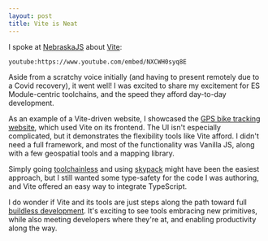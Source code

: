 ```yaml
---
layout: post
title: Vite is Neat
---
```


I spoke at [NebraskaJS](https://nebraskajs.com) about [Vite](https://vitejs.dev/):

`youtube:https://www.youtube.com/embed/NXCWH0syq8E`

Aside from a scratchy voice initially (and having to present remotely due to a Covid recovery), it went well! I was excited to share my excitement for ES Module-centric toolchains, and the speed they afford day-to-day development.

As an example of a Vite-driven website, I showcased the [GPS bike tracking website](/serverless-bike-gps), which used Vite on its frontend.
The UI isn't especially complicated, but it demonstrates the flexibility tools like Vite afford.
I didn't need a full framework, and most of the functionality was Vanilla JS, along with a few geospatial tools and a mapping library.

Simply going [toolchainless](/toolchainless) and using [skypack](https://www.skypack.dev/) might have been the easiest approach, but I still wanted some type-safety for the code I was authoring, and Vite offered an easy way to integrate TypeScript.

I do wonder if Vite and its tools are just steps along the path toward full [buildless development](https://modern-web.dev/guides/going-buildless/getting-started/).
It's exciting to see tools embracing new primitives, while also meeting developers where they're at, and enabling productivity along the way.